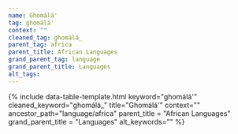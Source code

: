 ```yaml
---
name: Ghomálá'
tag: ghomálá'
context: ""
cleaned_tag: ghomálá_
parent_tag: africa
parent_title: African Languages
grand_parent_tag: language
grand_parent_title: Languages
alt_tags: 
---
```


{% include data-table-template.html 
  keyword="ghomálá'" 
  cleaned_keyword="ghomálá_" 
  title="Ghomálá'"
  context=""
  ancestor_path="language/africa" 
  parent_title = "African Languages"
  grand_parent_title = "Languages"
  alt_keywords=""
%}

